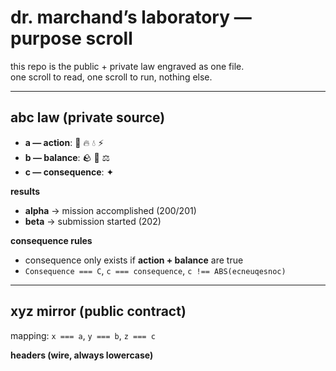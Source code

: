 # dr. marchand’s laboratory — purpose scroll

this repo is the public + private law engraved as one file.  
one scroll to read, one scroll to run, nothing else.

---

## abc law (private source)

- **a — action**: 🔨 🔥 💧 ⚡️  
- **b — balance**: 🪨 🧊 ⚖️  
- **c — consequence**: ✦

**results**  
- **alpha** → mission accomplished (200/201)  
- **beta** → submission started (202)

**consequence rules**  
- consequence only exists if **action + balance** are true  
- `Consequence === C`, `c === consequence`, `c !== ABS(ecneuqesnoc)`

---

## xyz mirror (public contract)

mapping: `x === a`, `y === b`, `z === c`

**headers (wire, always lowercase)**